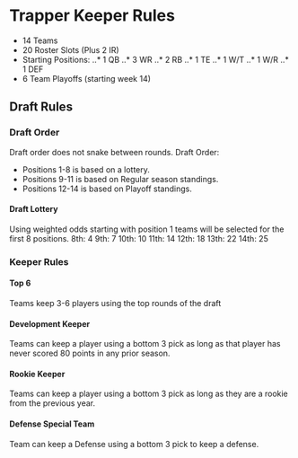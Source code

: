 # Trapper Keeper Rules
* 14 Teams
* 20 Roster Slots (Plus 2 IR)
* Starting Positions:
..* 1 QB 
..* 3 WR
..* 2 RB
..* 1 TE
..* 1 W/T
..* 1 W/R
..* 1 DEF
* 6 Team Playoffs (starting week 14)

## Draft Rules
### Draft Order
Draft order does not snake between rounds. 
Draft Order: 
* Positions 1-8 is based on a lottery.
* Positions 9-11 is based on Regular season standings.
* Positions 12-14 is based on Playoff standings. 

#### Draft Lottery
Using weighted odds starting with position 1 teams will be selected for the first 8 positions.
8th: 4
9th: 7
10th: 10
11th: 14
12th: 18
13th: 22
14th: 25

### Keeper Rules
#### Top 6
Teams keep 3-6 players using the top rounds of the draft

#### Development Keeper
Teams can keep a player using a bottom 3 pick as long as that player has never scored 80 points in any prior season.

#### Rookie Keeper
Teams can keep a player using a bottom 3 pick as long as they are a rookie from the previous year.

#### Defense Special Team
Team can keep a Defense using a bottom 3 pick to keep a defense. 

